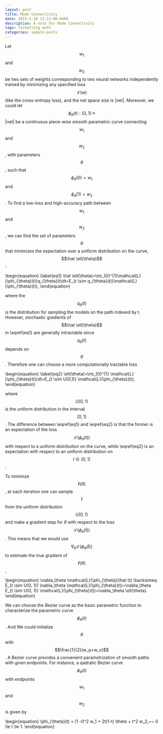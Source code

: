```yaml
---
layout: post
title: Mode Connectivity
date: 2023-1-10 11:12:00-0400
description: A note for Mode Connectivity
tags: formatting math
categories: sample-posts
---
```



Let $$w_1$$ and $$w_2$$ be two sets of weights corresponding to two neural networks independently trained by minimizing any specified loss $$\mathcal{L}(w)$$ (like the cross-entropy loss), and the net space size is |net|. Moreover, we could let $$\phi_{\theta}(t):[0,1] \rightarrow$$|net| be a continuous piece-wise smooth parametric curve connecting $$w_1$$ and $$w_2$$, with parameters $$\theta$$, such that $$\phi_{\theta}(0) = w_1$$ and $$\phi_{\theta}(1) = w_2$$. To find a low-loss and high-accuracy path between $$w_1$$ and $$w_2$$, we can find the set of parameters $$\theta$$ that minimizes the expectation over a uniform distribution on the curve, $$\hat \ell(\theta)$$:

\begin{equation}
   \label{eq1}
   \hat \ell(\theta)=\int_{0}^{1}\mathcal{L}(\phi_{\theta}(t))q_{\theta}(t)dt=E_{t \sim q_{\theta}(t)}\mathcal{L}(\phi_{\theta}(t)),
\end{equation}

where the $$q_\theta(t)$$ is the distribution for sampling the models on the path indexed by t.
However, stochastic gradients of $$\hat \ell(\theta)$$ in \eqref{eq1} are generally intractable since $$q_{\theta}(t)$$ depends on $$\theta$$.
Therefore one can choose a more computationally tractable loss

\begin{equation}
   \label{eq2}
   \ell(\theta)=\int_{0}^{1} \mathcal{L}(\phi_{\theta}(t))dt=E_{t \sim U(0,1)} \mathcal{L}(\phi_{\theta}(t)),
\end{equation}

where $$U(0,1)$$ is the uniform distribution in the interval $$[0,1]$$.
The difference between \eqref{eq1} and \eqref{eq2} is that 
the former is an expectation of the loss $$\mathcal{L}(\phi_{\theta}(t))$$ with respect to a uniform distribution on the curve, 
while \eqref{eq2} is an expectation with respect to an uniform distribution on $$t\in[0,1]$$. 

To minimize $$\ell(\theta)$$, at each iteration one can sample $$\hat t$$ from the uniform distribution $$U(0,1)$$ and 
make a gradient step for $\theta$ with respect to the loss $$\mathcal{L}(\phi_{\theta}(\hat t))$$.
This means that we would use $$\nabla_\theta \mathcal{L}(\phi_{\theta}(\hat t))$$ to estimate the true gradient of $$\ell(\theta)$$, 

\begin{equation}
      \nabla_\theta \mathcal{L}(\phi_{\theta}(\hat t)) \backsimeq E_{t \sim U(0, 1)} \nabla_\theta \mathcal{L}(\phi_{\theta}(t))=\nabla_\theta E_{t \sim U(0, 1)} \mathcal{L}(\phi_{\theta}(t))=\nabla_\theta \ell(\theta). 
\end{equation}

We can choose the Bezier curve as the basic parametric function to characterize the parametric curve $$\phi_\theta(t)$$.
And We could initialize $$\theta$$ with $$\frac{1}{2}(w_p+w_c)$$.
A Bezier curve provides a convenient parametrization of smooth paths with given endpoints. 
For instance, a qadratic Bezier curve $$\phi_{\theta}(t)$$ with
endpoints $$w_1$$ and $$w_2$$ is given by

\begin{equation}
    \phi_{\theta}(t) = (1 -t)^2  w_1 + 2t(1-t) \theta + t^2  w_2,~~ 0 \le t \le 1.
\end{equation}

